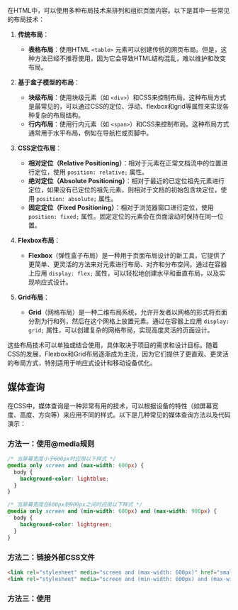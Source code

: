 在HTML中，可以使用多种布局技术来排列和组织页面内容。以下是其中一些常见的布局技术：

1.  **传统布局**：
    
    -   **表格布局**：使用HTML `<table>` 元素可以创建传统的网页布局。但是，这种方法已经不推荐使用，因为它会导致HTML结构混乱，难以维护和改变布局。
2.  **基于盒子模型的布局**：
    
    -   **块级布局**：使用块级元素（如 `<div>`）和CSS来控制布局。这种布局方式是最常见的，可以通过CSS的定位、浮动、flexbox和grid等属性来实现各种复杂的布局结构。
    -   **行内布局**：使用行内元素（如 `<span>`）和CSS来控制布局。这种布局方式通常用于水平布局，例如在导航栏或页脚中。
3.  **CSS定位布局**：
    
    -   **相对定位（Relative Positioning）**：相对于元素在正常文档流中的位置进行定位，使用 `position: relative;` 属性。
    -   **绝对定位（Absolute Positioning）**：相对于最近的已定位祖先元素进行定位，如果没有已定位的祖先元素，则相对于文档的初始包含块定位，使用 `position: absolute;` 属性。
    -   **固定定位（Fixed Positioning）**：相对于浏览器窗口进行定位，使用 `position: fixed;` 属性。固定定位的元素会在页面滚动时保持在同一位置。
4.  **Flexbox布局**：
    
    -   **Flexbox**（弹性盒子布局）是一种用于页面布局设计的新工具，它提供了更简单、更灵活的方法来对元素进行布局、对齐和分布空间。通过在容器上应用 `display: flex;` 属性，可以轻松地创建水平和垂直布局，以及实现响应式设计。
5.  **Grid布局**：
    
    -   **Grid**（网格布局）是一种二维布局系统，允许开发者以网格的形式将页面分割为行和列，然后在这个网格上放置元素。通过在容器上应用 `display: grid;` 属性，可以创建复杂的网格布局，实现高度灵活的页面设计。

这些布局技术可以单独或结合使用，具体取决于项目的需求和设计目标。随着CSS的发展，Flexbox和Grid布局逐渐成为主流，因为它们提供了更直观、更灵活的布局方式，特别适用于响应式设计和移动设备优化。


## 媒体查询

在CSS中，媒体查询是一种非常有用的技术，可以根据设备的特性（如屏幕宽度、高度、方向等）来应用不同的样式。以下是几种常见的媒体查询方法以及代码演示：

### 方法一：使用@media规则
``` css
/* 当屏幕宽度小于600px时应用以下样式 */
@media only screen and (max-width: 600px) {
  body {
    background-color: lightblue;
  }
}

/* 当屏幕宽度在600px到900px之间时应用以下样式 */
@media only screen and (min-width: 600px) and (max-width: 900px) {
  body {
    background-color: lightgreen;
  }
}
```
### 方法二：链接外部CSS文件
``` html
<link rel="stylesheet" media="screen and (max-width: 600px)" href="small.css">
<link rel="stylesheet" media="screen and (min-width: 600px) and (max-width: 900px)" href="medium.css">
```
### 方法三：使用<style>元素内联媒体查询
``` css
<style>
  @media only screen and (max-width: 600px) {
    body {
      background-color: lightblue;
    }
  }

  @media only screen and (min-width: 600px) and (max-width: 900px) {
    body {
      background-color: lightgreen;
    }
  }
</style>
``` 
这些示例展示了如何根据屏幕宽度应用不同的样式，但你可以根据需要使用其他媒体特性来定义自己的媒体查询。希望这可以帮助你更好地理解如何使用CSS媒体查询。如果有任何疑问，请随时告诉我！

## Grid 布局

设置属性

``` css
.container{
    display:grid;
    grid-template-columns: 1fr 1fr 1fr;
    gap: 20px;
}

```